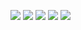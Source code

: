 ![](http://github-profile-summary-cards.vercel.app/api/cards/profile-details?username=pqviet07&theme=default)
![](http://github-profile-summary-cards.vercel.app/api/cards/repos-per-language?username=pqviet07&theme=default)
![](http://github-profile-summary-cards.vercel.app/api/cards/most-commit-language?username=pqviet07&theme=default)
![](http://github-profile-summary-cards.vercel.app/api/cards/stats?username=pqviet07&theme=default)
![](http://github-profile-summary-cards.vercel.app/api/cards/productive-time?username=pqviet07&theme=default&utcOffset=8)
